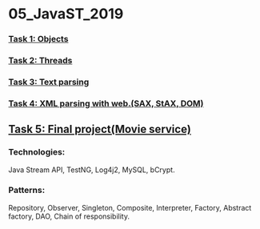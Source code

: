 # 05_JavaST_2019
### [Task 1: Objects](https://github.com/IlyaGurecky/05_JavaST_2019/tree/master/Task01_Objects_chB)
### [Task 2: Threads](https://github.com/IlyaGurecky/05_JavaST_2019/tree/master/Task02_Threads)
### [Task 3: Text parsing](https://github.com/IlyaGurecky/05_JavaST_2019/tree/master/task03_infoHandling)
### [Task 4: XML parsing with web.(SAX, StAX, DOM)](https://github.com/IlyaGurecky/05_JavaST_2019/tree/master/Task04_XML_Web_Parsing)
## [Task 5: Final project(Movie service)](https://github.com/IlyaGurecky/05_JavaST_2019/tree/master/Task05_MovieService)

### Technologies:
Java Stream API, TestNG, Log4j2, MySQL, bCrypt.
### Patterns: 
Repository, Observer, Singleton, Composite, Interpreter, Factory, Abstract factory, DAO,  Chain of responsibility.
